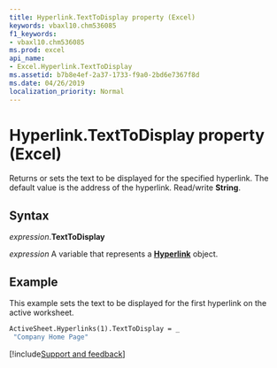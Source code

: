 ```yaml
---
title: Hyperlink.TextToDisplay property (Excel)
keywords: vbaxl10.chm536085
f1_keywords:
- vbaxl10.chm536085
ms.prod: excel
api_name:
- Excel.Hyperlink.TextToDisplay
ms.assetid: b7b8e4ef-2a37-1733-f9a0-2bd6e7367f8d
ms.date: 04/26/2019
localization_priority: Normal
---
```



# Hyperlink.TextToDisplay property (Excel)

Returns or sets the text to be displayed for the specified hyperlink. The default value is the address of the hyperlink. Read/write **String**.


## Syntax

_expression_.**TextToDisplay**

_expression_ A variable that represents a **[Hyperlink](Excel.Hyperlink.md)** object.


## Example

This example sets the text to be displayed for the first hyperlink on the active worksheet.

```vb
ActiveSheet.Hyperlinks(1).TextToDisplay = _ 
 "Company Home Page"
```




[!include[Support and feedback](~/includes/feedback-boilerplate.md)]